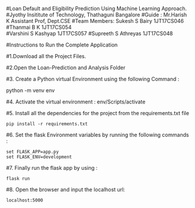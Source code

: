 #Loan Default and Eligibility Prediction Using Machine Learning Approach.
#Jyothy Insititute of Technology, Thathaguni Bangalore
#Guide : Mr.Harish K  Assistant Prof, Dept.CSE
#Team Members: Sukesh S Bairy      1JT17CS046
	       #Thanmai B K	   1JT17CS054   
	       #Varshini S Kashyap  1JT17CS057
               #Supreeth S Athreyas 1JT17CS048




#Instructions to Run the Complete Application


#1.Download all the Project Files.

#2.Open the Loan-Prediction and Analysis Folder

#3. Create a Python virtual Environment using the following Command : 
  
   python -m venv env

#4. Activate the virtual environment : env/Scripts/activate

#5. Install all the dependencies for the project from the requirements.txt file 
	
	pip install -r requirements.txt

#6. Set the flask Environment variables by running the following commands :
 
	set FLASK_APP=app.py
	set FLASK_ENV=development

#7. Finally run the flask app by using :

	flask run

#8. Open the browser and input the localhost url:
	
	localhost:5000
